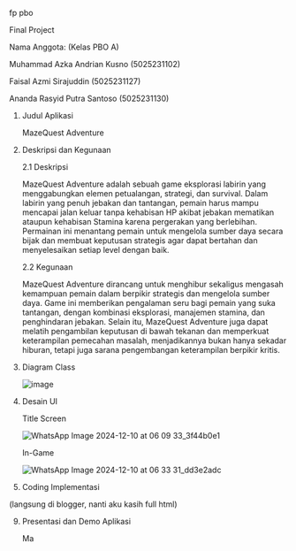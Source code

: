 fp pbo

Final Project

Nama Anggota: (Kelas PBO A)

Muhammad Azka Andrian Kusno        (5025231102)

Faisal Azmi Sirajuddin                          (5025231127)

Ananda Rasyid Putra Santoso               (5025231130)

1. Judul Aplikasi

    MazeQuest Adventure
   
3. Deskripsi dan Kegunaan

    2.1 Deskripsi

    MazeQuest Adventure adalah sebuah game eksplorasi labirin yang menggabungkan elemen petualangan, strategi, dan survival. Dalam labirin yang penuh jebakan dan tantangan, pemain harus mampu mencapai jalan keluar tanpa kehabisan HP akibat jebakan mematikan ataupun kehabisan Stamina karena pergerakan yang berlebihan. Permainan ini menantang pemain untuk mengelola sumber daya secara bijak dan membuat keputusan strategis agar dapat bertahan dan menyelesaikan setiap level dengan baik.

    2.2 Kegunaan
   
    MazeQuest Adventure dirancang untuk menghibur sekaligus mengasah kemampuan pemain dalam berpikir strategis dan mengelola sumber daya. Game ini memberikan pengalaman seru bagi pemain yang suka tantangan, dengan kombinasi eksplorasi, manajemen stamina, dan penghindaran jebakan. Selain itu, MazeQuest Adventure juga dapat melatih pengambilan keputusan di bawah tekanan dan memperkuat keterampilan pemecahan masalah, menjadikannya bukan hanya sekadar hiburan, tetapi juga sarana pengembangan keterampilan berpikir kritis.

5. Diagram Class
   
    ![image]([https://github.com/Rasyid637/File1/blob/main/DiagramClassFpPBO.png](https://github.com/Rasyid637/File1/blob/main/DiagramClassFpPBO.jpg))

7. Desain UI

   Title Screen
   
   ![WhatsApp Image 2024-12-10 at 06 09 33_3f44b0e1](https://github.com/user-attachments/assets/44396654-bc8e-4ebb-be48-5398f2586a5b)

   In-Game
   
   ![WhatsApp Image 2024-12-10 at 06 33 31_dd3e2adc](https://github.com/user-attachments/assets/81ad396e-9fa3-4214-9790-9f560d491bad)



9. Coding Implementasi
   
(langsung di blogger, nanti aku kasih full html)

9. Presentasi dan Demo Aplikasi

    Ma
